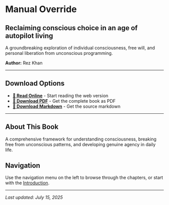 # Manual Override

## Reclaiming conscious choice in an age of autopilot living

A groundbreaking exploration of individual consciousness, free will, and personal liberation from unconscious programming.

**Author:** Rez Khan

---

## Download Options

- **[📖 Read Online](manual-override.md)** - Start reading the web version
- **[📄 Download PDF](downloads/10_Manual_Override.pdf)** - Get the complete book as PDF
- **[📝 Download Markdown](downloads/10_Manual_Override.md)** - Get the source markdown

---

## About This Book

A comprehensive framework for understanding consciousness, breaking free from unconscious patterns, and developing genuine agency in daily life.

## Navigation

Use the navigation menu on the left to browse through the chapters, or start with the [Introduction](manual-override.md).

---

*Last updated: July 15, 2025*
